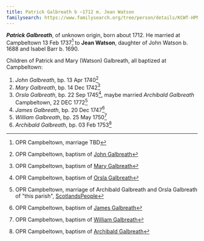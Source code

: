 ```yaml
---
title: Patrick Galbreath b ~1712 m. Jean Watson
familysearch: https://www.familysearch.org/tree/person/details/KCWT-HPN
---
```

***Patrick Galbreath***, of unknown origin, born about 1712.  He married at Campbeltown 13 Feb 1737[^marriage] to **Jean Watson**, daughter 
of John Watson b. 1688 and Isabel Barr b. 1690.

Children of Patrick and Mary (Watson) Galbreath, all baptized at Campbeltown:

1. *John Galbreath*, bp. 13 Apr 1740[^birth-john]
2. *Mary Galbreath*, bp. 14 Dec 1742[^birth-mary]
3. *Orsla Galbreath*, bp. 22 Sep 1745[^birth-orsla], maybe married *Archibald Galbreath* Campbeltown, 22 DEC 1772[^orsla-marriage]
4. *James Galbreath*, bp. 20 Dec 1747[^birth-james]
5. *William Galbreath*, bp. 25 May 1750[^birth-william]
6. *Archibald Galbreath*, bp. 03 Feb 1753[^birth-archibald]

[^marriage]: OPR Campbeltown, marriage TBD

[^birth-john]: OPR Campbeltown, baptism of [John Galbreath](/sources/opr-campbeltown-births.md#1740-04-13-john-galbreath)

[^birth-mary]: OPR Campbeltown, baptism of [Mary Galbreath](/sources/opr-campbeltown-births.md#1742-12-14-mary-galbreath)

[^birth-orsla]: OPR Campbeltown, baptism of [Orsla Galbreath](/sources/opr-campbeltown-births.md#1745-09-22-orsla-galbreath)

[^birth-james]: OPR Campbeltown, baptism of [James Galbreath](/sources/opr-campbeltown-births.md#1747-12-20-james-galbreath)

[^birth-william]: OPR Campbeltown, baptism of [William Galbreath](/sources/opr-campbeltown-births.md#1750-05-25-william-galbreath)

[^birth-archibald]: OPR Campbeltown, baptism of [Archibald Galbreath](/sources/opr-campbeltown-births.md#1752-12-17-archibald-galbreath)

[^orsla-marriage]: OPR Campbeltown, marriage of Archibald Galbreath and Orsla Galbreath of "this parish", [ScotlandsPeople](https://www.scotlandspeople.gov.uk/view-image/nrs_opr_records/9531814?image=157)
